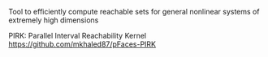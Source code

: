 Tool to efficiently compute reachable sets for general nonlinear systems of extremely high dimensions

PIRK: Parallel Interval Reachability Kernel
https://github.com/mkhaled87/pFaces-PIRK
